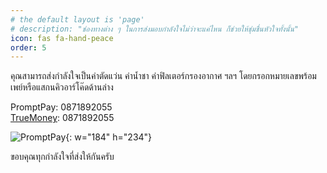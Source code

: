 ```yaml
---
# the default layout is 'page'
# description: "ช่องทางต่าง ๆ ในการส่งมอบกำลังใจไม่ว่าจะแค่ไหน ก็ช่วยให้ชุ่มชื่นหัวใจทั้งนั้น"
icon: fas fa-hand-peace
order: 5
---
```


คุณสามารถส่งกำลังใจเป็นค่าตัดแว่น ค่าน้ำชา ค่าฟิลเตอร์กรองอากาศ ฯลฯ โดยกรอกหมายเลขพร้อมเพย์หรือแสกนคิวอาร์โค๊ดด้านล่าง

PromptPay: 0871892055 <br />
[TrueMoney](https://tmn.app.link/4Z175xg9BMb): 0871892055

![PromptPay](https://assets.naruebet.dev/img/PromptPay.webp){: w="184" h="234"}

ขอบคุณทุกกำลังใจที่ส่งให้กันครับ
